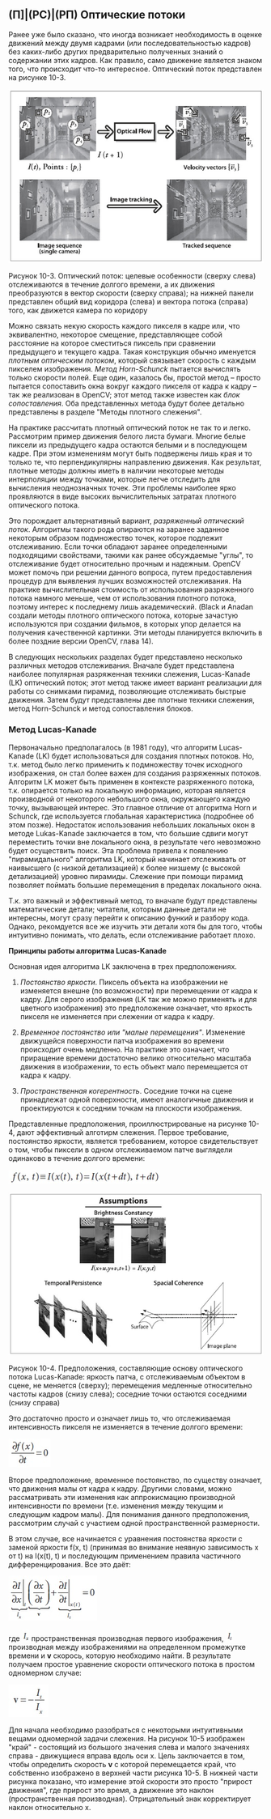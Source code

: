 ## (П]|(РС)|(РП) Оптические потоки

Ранее уже было сказано, что иногда возникает необходимость в оценке движений между двумя кадрами (или последовательностью кадров) без каких-либо других предварительно полученных знаний о содержании этих кадров. Как правило, само движение является знаком того, что происходит что-то интересное. Оптический поток представлен на рисунке 10-3.

![Рисунок 10-3 не найден](Images/Pic_10_3.jpg)

Рисунок 10-3. Оптический поток: целевые особенности (сверху слева) отслеживаются в течение долгого времени, а их движения преобразуются в вектор скорости (сверху справа); на нижней панели представлен общий вид коридора (слева) и вектора потока (справа) того, как движется камера по коридору

Можно связать некую скорость каждого пикселя в кадре или, что эквивалентно, некоторое смещение, представляющее собой расстояние на которое сместиться пиксель при сравнении предыдущего и текущего кадра. Такая конструкция обычно именуется *плотным оптическим потоком*, который связывает скорость с каждым пикселем изображения. *Метод Horn-Schunck* пытается вычислять только скорости полей. Еще один, казалось бы, простой метод – просто пытается сопоставить окна вокруг каждого пикселя от кадра к кадру –  так же реализован в OpenCV; этот метод также известен как *блок сопоставления*. Оба представленных метода будут более детально представлены в разделе "Методы плотного слежения".

На практике рассчитать плотный оптический поток не так то и легко. Рассмотрим пример движения белого листа бумаги. Многие белые пиксели из предыдущего кадра остаются белыми и в последующем кадре. При этом изменениям могут быть подвержены лишь края и то только те, что перпендикулярны направлению движения. Как результат, плотные методы должны иметь в наличии некоторые методы интерполяции между точками, которые легче отследить для вычисления неоднозначных точек. Эти проблемы наиболее ярко проявляются в виде высоких вычислительных затратах плотного оптического потока.

Это порождает альтернативный вариант, *разряженный оптический поток*. Алгоритмы такого рода опираются на заранее заданное некоторым образом подмножество точек, которое подлежит отслеживанию. Если точки обладают заранее определенными подходящими свойствами, такими как ранее обсуждаемые "углы", то отслеживание будет относительно прочным и надежным. OpenCV может помочь при решении данного вопроса, путем предоставления процедур для выявления лучших возможностей отслеживания. На практике вычислительная стоимость от использования разряженного потока намного меньше, чем от использования плотного потока, поэтому интерес к последнему лишь академический. (Black и Anadan создали методы плотного оптического потока, которые зачастую используются при создании фильмов, в которых упор делается на получения качественной картинки. Эти методы планируется включить в более поздние версии OpenCV, глава 14).

В следующих нескольких разделах будет представлено несколько различных методов отслеживания. Вначале будет представлена наиболее популярная разряженная техники слежения, Lucas-Kanade (LK) оптический поток; этот метод также имеет вариант реализации для работы со снимками пирамид, позволяющие отслеживать быстрые движения. Затем будут представлены две плотные техники слежения, метод Horn-Schunck и метод сопоставления блоков.

### Метод Lucas-Kanade

Первоначально предполагалось (в 1981 году), что алгоритм Lucas-Kanade (LK) будет использоваться для создания плотных потоков. Но, т.к. метод было легко применить к подмножеству точек исходного изображения, он стал более важен для создания  разряженных потоков. Алгоритм LK может быть применен в контексте разряженного потока, т.к. опирается только на локальную информацию, которая является производной от некоторого небольшого окна, окружающего каждую точку, вызывающей интерес. Это главное отличие от алгоритма Horn и Schunck, где используется глобальная характеристика (подробнее об этом позже). Недостаток использования небольших локальных окон в методе Lukas-Kanade заключается в том, что большие сдвиги могут переместить точки вне локального окна, в результате чего невозможно будет осуществить поиск. Эта проблема привела к появлению "пирамидального" алгоритма LK, который начинает отслеживать от наивысшего (с низкой детализацией) к более низшему (с высокой детализацией) уровню пирамиды. Слежение при помощи пирамид позволяет поймать большие перемещения в пределах локального окна. 

Т.к. это важный и эффективный метод, то вначале будут представлены математические детали; читатели, которым данные детали не интересны, могут сразу перейти к описанию функий и разбору кода. Однако, рекомдуется все же изучить эти детали хотя бы для того, чтобы интуитивно понимать, что делать, если отслеживание работает плохо. 

**Принципы работы алгоритма Lucas-Kanade**

Основная идея алгоритма LK заключена в трех предположениях.

1. *Постоянство яркости*. Пиксель объекта на изображении не изменяется внешне (по возможности) при перемещении от кадра к кадру. Для серого изображения (LK так же можно применять и для цветного изображения) это предположение означает, что яркость пикселя не изменяется при слежении от кадра к кадру.

2. *Временное постоянство или "малые перемещения"*. Изменение движущейся поверхности патча изображения во времени происходит очень медленно. На практике это означает, что приращение времени достаточно велико относительно масштаба движения в изображении, то есть объект мало перемещается от кадра к кадру.

3. *Пространственная когерентность*. Соседние точки на сцене принадлежат одной поверхности, имеют аналогичные движения и проектируются к соседним точкам на плоскости изображения.

Представленные предположения, проиллюстрированые на рисунке 10-4, дают эффективный алготирм слежения. Первое требование, постоянство яркости, является требованием, которое свидетельствует о том, чтобы пиксели в одном отслеживаемом патче выглядели одинаково в течение долгого времени:

![Формула 10-5 не найдена](Images/Frml_10_5.jpg)

![Рисунок 10-4 не найден](Images/Pic_10_4.jpg)

Рисунок 10-4. Предположения, составляющие основу оптического потока Lucas-Kanade: яркость патча, с отслеживаемым объектом в сцене, не меняется (сверху); перемещения медленные относительно частоты кадров (снизу слева); соседние точки остаются соседними (снизу справа)

Это достаточно просто и означает лишь то, что отслеживаемая интенсивность пикселя не изменяется в течение долгого времени:

![Формула 10-6 не найдена](Images/Frml_10_6.jpg)

Второе предположение, временное постоянство, по существу означает, что движения малы от кадра к кадру. Другими словами, можно рассматривать эти изменения как аппрокисмацию производной интенсивности по времени (т.е. изменения между текущим и следующим кадром малы). Для понимания данного предположения, рассмотрим случай с участием одной пространственной размерности.

В этом случае, все начинается с уравнения постоянства яркости с заменой яркости f(x, t) (принимая во внимание неявную зависимость x от t) на I(x(t), t) и последующим применением правила частичного дифференцирования. Все это даёт: 

![Формула 10-7 не найдена](Images/Frml_10_7.jpg)

где ![Формула 10-20 не найдена](Images/Frml_10_20.jpg) пространственная производная первого изображения, ![Формула 10-21 не найдена](Images/Frml_10_21.jpg) производная между изображениями на определенном промежутке времени и **v** скорось, которую необходимо найти. В результате получаем простое уравнение скорости оптического потока в простом одномерном случае:

![Формула 10-8 не найдена](Images/Frml_10_8.jpg)

Для начала необходимо разобраться с некоторыми интуитивными вещами одномерной задачи слежения. На рисунок 10-5 изображен "край" - состоящий из большого значения слева и малого значениях справа - движущиеся вправа вдоль оси x. Цель заключается в том, чтобы определить скорость **v** с которой перемещается край, что собственно изображено в верхней части рисунка 10-5. В нижней части рисунка показано, что измерение этой скорости это просто "прирост движения", где прирост это время, а движение это наклон (пространственная производная). Отрицательный знак корректирует наклон относительно x.

